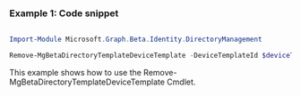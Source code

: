 ### Example 1: Code snippet

```powershell

Import-Module Microsoft.Graph.Beta.Identity.DirectoryManagement

Remove-MgBetaDirectoryTemplateDeviceTemplate -DeviceTemplateId $deviceTemplateId

```
This example shows how to use the Remove-MgBetaDirectoryTemplateDeviceTemplate Cmdlet.

